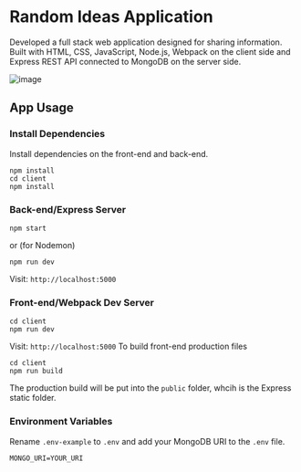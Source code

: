# Random Ideas Application
Developed a full stack web application designed for sharing information. Built with HTML, CSS, JavaScript, Node.js, Webpack on the client side and Express REST API connected to MongoDB on the server side.

![image](https://github.com/sidneyshafer/randomideas-app/assets/66838571/9a2d3f51-c3a0-4715-bcd1-f07c664a6460)

## App Usage

### Install Dependencies
Install dependencies on the front-end and back-end.
```
npm install
cd client
npm install
```

### Back-end/Express Server
```
npm start
```
or (for Nodemon)
```
npm run dev
```
Visit: `http://localhost:5000`

### Front-end/Webpack Dev Server
```
cd client
npm run dev
```
Visit: `http://localhost:5000`
To build front-end production files
```
cd client
npm run build
```
The production build will be put into the `public` folder, whcih is the Express static folder.

### Environment Variables
Rename `.env-example` to `.env` and add your MongoDB URI to the `.env` file.
```
MONGO_URI=YOUR_URI
```
